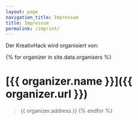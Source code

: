 ```yaml
---
layout: page
navigation_title: Impressum
title: Impressum
permalink: /imprint/
---
```


Der KreativHack wird organisiert von:

{% for organizer in site.data.organisers %}
# [{{ organizer.name }}]({{ organizer.url }})

> {{ organizer.address }}
{% endfor %}
